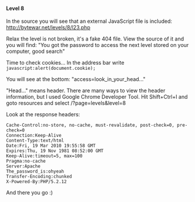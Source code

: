 #### Level 8

In the source you will see that an external JavaScript file is included: http://bytewar.net/levels/8/l23.php

Relax the level is not broken, it's a fake 404 file. View the source of it and you will find: "You got the password to access the next level stored on your computer, good search"

Time to check cookies... In the address bar write `javascript:alert(document.cookie);`

You will see at the bottom: "access=look_in_your_head..."

"Head..." means header. There are many ways to view the header information, but I used Google Chrome Developer Tool. Hit Shift+Ctrl+I and goto resources and select /?page=levels&level=8

Look at the response headers:

```
Cache-Control:no-store, no-cache, must-revalidate, post-check=0, pre-check=0
Connection:Keep-Alive
Content-Type:text/html
Date:Fri, 19 Mar 2010 19:55:58 GMT
Expires:Thu, 19 Nov 1981 08:52:00 GMT
Keep-Alive:timeout=5, max=100
Pragma:no-cache
Server:Apache
The_password_is:ohyeah
Transfer-Encoding:chunked
X-Powered-By:PHP/5.2.12
```

And there you go :)